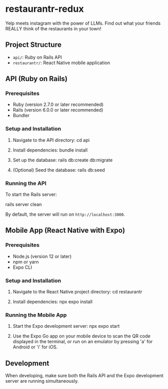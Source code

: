 # restaurantr-redux

Yelp meets instagram with the power of LLMs. Find out what your friends
REALLY think of the restaurants in your town!

## Project Structure

- `api/`: Ruby on Rails API
- `restaurantr/`: React Native mobile application

## API (Ruby on Rails)

### Prerequisites

- Ruby (version 2.7.0 or later recommended)
- Rails (version 6.0.0 or later recommended)
- Bundler

### Setup and Installation

1. Navigate to the API directory:
cd api

2. Install dependencies:
bundle install

3. Set up the database:
rails db:create db:migrate

4. (Optional) Seed the database:
rails db:seed

### Running the API

To start the Rails server:

rails server
clean

By default, the server will run on `http://localhost:3000`.

## Mobile App (React Native with Expo)

### Prerequisites

- Node.js (version 12 or later)
- npm or yarn
- Expo CLI

### Setup and Installation

1. Navigate to the React Native project directory:
cd restaurantr

1. Install dependencies:
npx expo install

### Running the Mobile App

1. Start the Expo development server:
npx expo start

1. Use the Expo Go app on your mobile device to scan the QR code displayed in the terminal, or run on an emulator by pressing 'a' for Android or 'i' for iOS.

## Development

When developing, make sure both the Rails API and the Expo development server are running simultaneously.